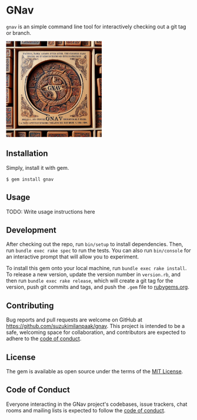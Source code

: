 # GNav

`gnav` is an simple command line tool for interactively checking out a git tag or branch.

<img src='assets/gnav_theme.jpeg' width="260" alt='Gnav theme' />


## Installation

Simply, install it with gem.

```shell
$ gem install gnav
```


## Usage

TODO: Write usage instructions here

## Development

After checking out the repo, run `bin/setup` to install dependencies. Then, run `bundle exec rake spec` to run the tests. You can also run `bin/console` for an interactive prompt that will allow you to experiment.

To install this gem onto your local machine, run `bundle exec rake install`. To release a new version, update the version number in `version.rb`, and then run `bundle exec rake release`, which will create a git tag for the version, push git commits and tags, and push the `.gem` file to [rubygems.org](https://rubygems.org).


## Contributing

Bug reports and pull requests are welcome on GitHub at https://github.com/suzukimilanpaak/gnav. This project is intended to be a safe, welcoming space for collaboration, and contributors are expected to adhere to the [code of conduct](https://github.com/suzukimilanpaak/gnav/blob/master/CODE_OF_CONDUCT.md).


## License

The gem is available as open source under the terms of the [MIT License](https://opensource.org/licenses/MIT).

## Code of Conduct

Everyone interacting in the GNav project's codebases, issue trackers, chat rooms and mailing lists is expected to follow the [code of conduct](https://github.com/suzukimilanpaak/gnav/blob/master/CODE_OF_CONDUCT.md).
